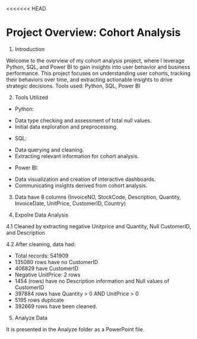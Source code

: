 <<<<<<< HEAD
# Project Overview: Cohort Analysis

1. Introduction

Welcome to the overview of my cohort analysis project, where I leverage Python, SQL, and Power BI to gain insights into user behavior 
and business performance. This project focuses on understanding user cohorts, tracking their behaviors over time, and extracting 
actionable insights to drive strategic decisions.
Tools used: Python, SQL, Power BI

2. Tools Utilized

- Python:
+ Data type checking and assessment of total null values.
+ Initial data exploration and preprocessing.

- SQL:
+ Data querying and cleaning.
+ Extracting relevant information for cohort analysis.

- Power BI:
+ Data visualization and creation of interactive dashboards.
+ Communicating insights derived from cohort analysis.

3. Data have 8 columns (InvoiceNO, StockCode, Description, Quantity, InvoiceDate, UnitPrice, CustomerID, Country)

4. Expolre Data Analysis

4.1 Cleaned by extracting negative Unitprice and Quantity, Null CustomerID, and Description

4.2 After cleaning, data had:

- Total records: 541909 
- 135080 rows have no CustomerID
- 406829 have CustomerID
- Negative UnitPrice: 2 rows
- 1454 (rows) have no Description information and Null values of CustomerID
- 397884 rows have Quantity > 0 AND UnitPrice > 0
- 5195 rows duplicate
- 392669 rows have been cleaned.

5. Analyze Data

It is presented in the Analyze folder as a PowerPoint file.
